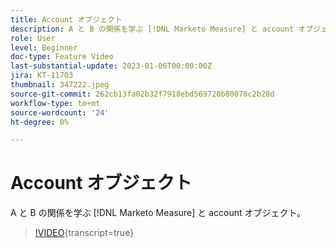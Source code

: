 ```yaml
---
title: Account オブジェクト
description: A と B の関係を学ぶ [!DNL Marketo Measure] と account オブジェクト。
role: User
level: Beginner
doc-type: Feature Video
last-substantial-update: 2023-01-06T00:00:00Z
jira: KT-11703
thumbnail: 347222.jpeg
source-git-commit: 262cb13fa02b32f7918ebd569720b80078c2b28d
workflow-type: tm+mt
source-wordcount: '24'
ht-degree: 0%

---
```



# Account オブジェクト

A と B の関係を学ぶ [!DNL Marketo Measure] と account オブジェクト。

>[!VIDEO](https://video.tv.adobe.com/v/347222/?learn=on){transcript=true}
